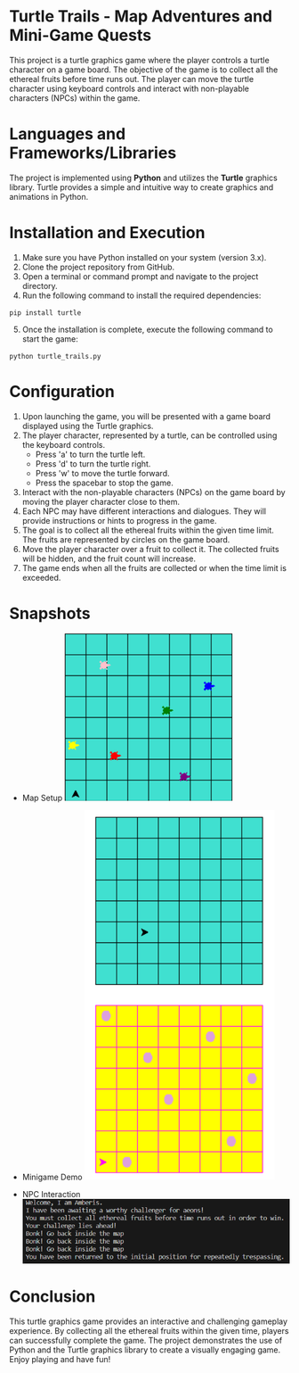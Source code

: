 # Turtle Trails - Map Adventures and Mini-Game Quests
This project is a turtle graphics game where the player controls a turtle character on a game board. The objective of the game is to collect all the ethereal fruits before time runs out. The player can move the turtle character using keyboard controls and interact with non-playable characters (NPCs) within the game.

# Languages and Frameworks/Libraries
The project is implemented using **Python** and utilizes the **Turtle** graphics library. Turtle provides a simple and intuitive way to create graphics and animations in Python.

# Installation and Execution
1. Make sure you have Python installed on your system (version 3.x).
2. Clone the project repository from GitHub.
3. Open a terminal or command prompt and navigate to the project directory.
4. Run the following command to install the required dependencies:
```
pip install turtle
```
5. Once the installation is complete, execute the following command to start the game:
```
python turtle_trails.py
```

# Configuration
1. Upon launching the game, you will be presented with a game board displayed using the Turtle graphics.
2. The player character, represented by a turtle, can be controlled using the keyboard controls.
    * Press 'a' to turn the turtle left.
    * Press 'd' to turn the turtle right.
    * Press 'w' to move the turtle forward.
    * Press the spacebar to stop the game.
3. Interact with the non-playable characters (NPCs) on the game board by moving the player character close to them.
4. Each NPC may have different interactions and dialogues. They will provide instructions or hints to progress in the game.
5. The goal is to collect all the ethereal fruits within the given time limit. The fruits are represented by circles on the game board.
6. Move the player character over a fruit to collect it. The collected fruits will be hidden, and the fruit count will increase.
7. The game ends when all the fruits are collected or when the time limit is exceeded.

# Snapshots
* Map Setup
![Screenshot of the map setup](map_setup.png)

* Minigame Demo
![Screenshot of the minigame](minigame.png)

* NPC Interaction
![Screenshot of the NPC interaction](npc_interaction.png)

# Conclusion
This turtle graphics game provides an interactive and challenging gameplay experience. By collecting all the ethereal fruits within the given time, players can successfully complete the game. The project demonstrates the use of Python and the Turtle graphics library to create a visually engaging game. Enjoy playing and have fun!
